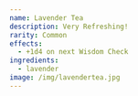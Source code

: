 ```yaml
---
name: Lavender Tea
description: Very Refreshing!
rarity: Common
effects:
  - +1d4 on next Wisdom Check
ingredients:
  - lavender
image: /img/lavendertea.jpg
---
```


